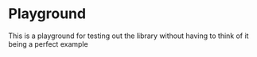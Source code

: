 # Playground

This is a playground for testing out the library without having to think of it
being a perfect example
